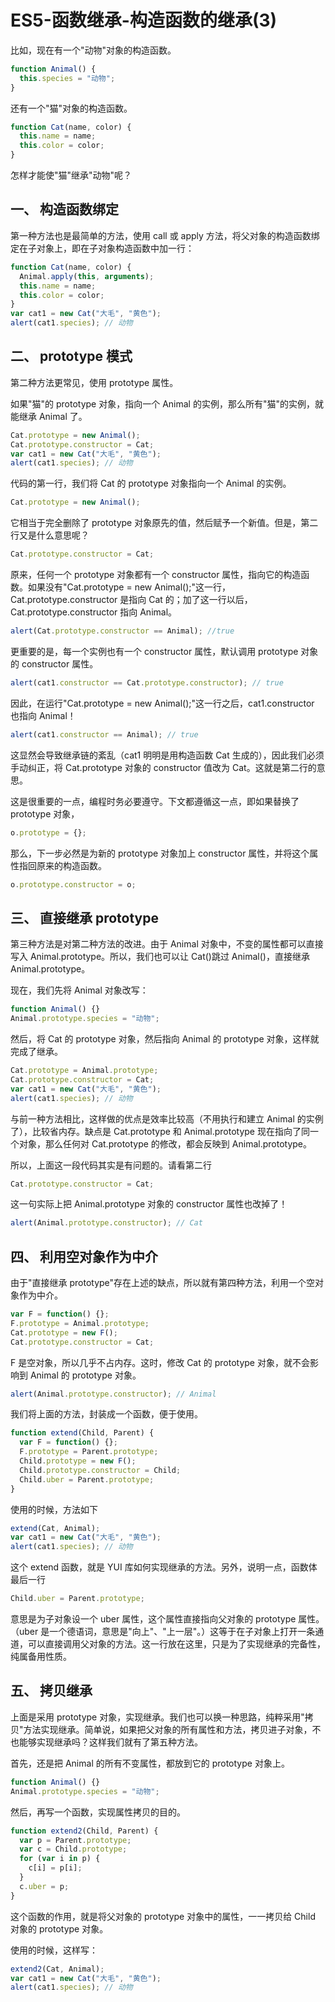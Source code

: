 # ES5-函数继承-构造函数的继承(3)

比如，现在有一个"动物"对象的构造函数。

```js
function Animal() {
  this.species = "动物";
}
```

还有一个"猫"对象的构造函数。

```js
function Cat(name, color) {
  this.name = name;
  this.color = color;
}
```

怎样才能使"猫"继承"动物"呢？

## 一、 构造函数绑定

第一种方法也是最简单的方法，使用 call 或 apply 方法，将父对象的构造函数绑定在子对象上，即在子对象构造函数中加一行：

```js
function Cat(name, color) {
  Animal.apply(this, arguments);
  this.name = name;
  this.color = color;
}
var cat1 = new Cat("大毛", "黄色");
alert(cat1.species); // 动物
```

## 二、 prototype 模式

第二种方法更常见，使用 prototype 属性。

如果"猫"的 prototype 对象，指向一个 Animal 的实例，那么所有"猫"的实例，就能继承 Animal 了。

```js
Cat.prototype = new Animal();
Cat.prototype.constructor = Cat;
var cat1 = new Cat("大毛", "黄色");
alert(cat1.species); // 动物
```

代码的第一行，我们将 Cat 的 prototype 对象指向一个 Animal 的实例。

```js
Cat.prototype = new Animal();
```

它相当于完全删除了 prototype 对象原先的值，然后赋予一个新值。但是，第二行又是什么意思呢？

```js
Cat.prototype.constructor = Cat;
```

原来，任何一个 prototype 对象都有一个 constructor 属性，指向它的构造函数。如果没有"Cat.prototype = new Animal();"这一行，Cat.prototype.constructor 是指向 Cat 的；加了这一行以后，Cat.prototype.constructor 指向 Animal。

```js
alert(Cat.prototype.constructor == Animal); //true
```

更重要的是，每一个实例也有一个 constructor 属性，默认调用 prototype 对象的 constructor 属性。

```js
alert(cat1.constructor == Cat.prototype.constructor); // true
```

因此，在运行"Cat.prototype = new Animal();"这一行之后，cat1.constructor 也指向 Animal！

```js
alert(cat1.constructor == Animal); // true
```

这显然会导致继承链的紊乱（cat1 明明是用构造函数 Cat 生成的），因此我们必须手动纠正，将 Cat.prototype 对象的 constructor 值改为 Cat。这就是第二行的意思。

这是很重要的一点，编程时务必要遵守。下文都遵循这一点，即如果替换了 prototype 对象，

```js
o.prototype = {};
```

那么，下一步必然是为新的 prototype 对象加上 constructor 属性，并将这个属性指回原来的构造函数。

```js
o.prototype.constructor = o;
```

## 三、 直接继承 prototype

第三种方法是对第二种方法的改进。由于 Animal 对象中，不变的属性都可以直接写入 Animal.prototype。所以，我们也可以让 Cat()跳过 Animal()，直接继承 Animal.prototype。

现在，我们先将 Animal 对象改写：

```js
function Animal() {}
Animal.prototype.species = "动物";
```

然后，将 Cat 的 prototype 对象，然后指向 Animal 的 prototype 对象，这样就完成了继承。

```js
Cat.prototype = Animal.prototype;
Cat.prototype.constructor = Cat;
var cat1 = new Cat("大毛", "黄色");
alert(cat1.species); // 动物
```

与前一种方法相比，这样做的优点是效率比较高（不用执行和建立 Animal 的实例了），比较省内存。缺点是 Cat.prototype 和 Animal.prototype 现在指向了同一个对象，那么任何对 Cat.prototype 的修改，都会反映到 Animal.prototype。

所以，上面这一段代码其实是有问题的。请看第二行

```js
Cat.prototype.constructor = Cat;
```

这一句实际上把 Animal.prototype 对象的 constructor 属性也改掉了！

```js
alert(Animal.prototype.constructor); // Cat
```

## 四、 利用空对象作为中介

由于"直接继承 prototype"存在上述的缺点，所以就有第四种方法，利用一个空对象作为中介。

```js
var F = function() {};
F.prototype = Animal.prototype;
Cat.prototype = new F();
Cat.prototype.constructor = Cat;
```

F 是空对象，所以几乎不占内存。这时，修改 Cat 的 prototype 对象，就不会影响到 Animal 的 prototype 对象。

```js
alert(Animal.prototype.constructor); // Animal
```

我们将上面的方法，封装成一个函数，便于使用。

```js
function extend(Child, Parent) {
  var F = function() {};
  F.prototype = Parent.prototype;
  Child.prototype = new F();
  Child.prototype.constructor = Child;
  Child.uber = Parent.prototype;
}
```

使用的时候，方法如下

```js
extend(Cat, Animal);
var cat1 = new Cat("大毛", "黄色");
alert(cat1.species); // 动物
```

这个 extend 函数，就是 YUI 库如何实现继承的方法。另外，说明一点，函数体最后一行

```js
Child.uber = Parent.prototype;
```

意思是为子对象设一个 uber 属性，这个属性直接指向父对象的 prototype 属性。（uber 是一个德语词，意思是"向上"、"上一层"。）这等于在子对象上打开一条通道，可以直接调用父对象的方法。这一行放在这里，只是为了实现继承的完备性，纯属备用性质。

## 五、 拷贝继承

上面是采用 prototype 对象，实现继承。我们也可以换一种思路，纯粹采用"拷贝"方法实现继承。简单说，如果把父对象的所有属性和方法，拷贝进子对象，不也能够实现继承吗？这样我们就有了第五种方法。

首先，还是把 Animal 的所有不变属性，都放到它的 prototype 对象上。

```js
function Animal() {}
Animal.prototype.species = "动物";
```

然后，再写一个函数，实现属性拷贝的目的。

```js
function extend2(Child, Parent) {
  var p = Parent.prototype;
  var c = Child.prototype;
  for (var i in p) {
    c[i] = p[i];
  }
  c.uber = p;
}
```

这个函数的作用，就是将父对象的 prototype 对象中的属性，一一拷贝给 Child 对象的 prototype 对象。

使用的时候，这样写：

```js
extend2(Cat, Animal);
var cat1 = new Cat("大毛", "黄色");
alert(cat1.species); // 动物
```
